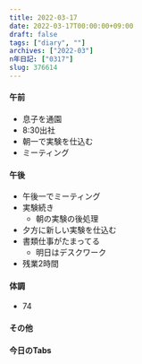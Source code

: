 ```yaml
---
title: 2022-03-17
date: 2022-03-17T00:00:00+09:00
draft: false
tags: ["diary", ""]
archives: ["2022-03"]
n年日記: ["0317"]
slug: 376614
---
```

#### 午前
- 息子を通園
- 8:30出社
- 朝一で実験を仕込む
- ミーティング
#### 午後
- 午後一でミーティング
- 実験続き
  - 朝の実験の後処理
- 夕方に新しい実験を仕込む
- 書類仕事がたまってる
  - 明日はデスクワーク
- 残業2時間
#### 体調
- 74
#### その他
#### 今日のTabs